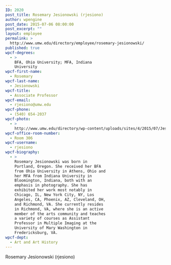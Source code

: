 ```yaml
---
ID: 2020
post_title: Rosemary Jesionowski (rjesiono)
author: wpengine
post_date: 2015-07-06 08:00:00
post_excerpt: ""
layout: employee
permalink: >
  http://www.umw.edu/directory/employee/rosemary-jesionowski/
published: true
wpcf-degrees:
  - >
    BFA, Ohio University; MFA, Indiana
    University
wpcf-first-name:
  - Rosemary
wpcf-last-name:
  - Jesionowski
wpcf-title:
  - Associate Professor
wpcf-email:
  - rjesiono@umw.edu
wpcf-phone:
  - (540) 654-2037
wpcf-photo:
  - >
    http://www.umw.edu/directory/wp-content/uploads/sites/4/2015/07/Jesionowski-Rosemary12.jpg
wpcf-office-room-number:
  - Room 306
wpcf-username:
  - rjesiono
wpcf-biography:
  - >
    Rosemary Jesionowski was born in
    Portland, Oregon. She received her BFA
    from Ohio University in Athens, Ohio and
    her MFA from Indiana University in
    Bloomington, Indiana, both with an
    emphasis in photography. She has
    exhibited her work most notably in
    Chicago, IL, New York City, NY, Los
    Angeles, CA, Phoenix, AZ, Cleveland, OH,
    and Richmond, VA. She currently resides
    in Richmond, VA, where she is an active
    member of the arts community and teaches
    a variety of courses as Assistant
    Professor in Multiple Imaging at the
    University of Mary Washington in
    Fredericksburg, VA.
wpcf-dept:
  - Art and Art History
---
```

Rosemary Jesionowski (rjesiono)